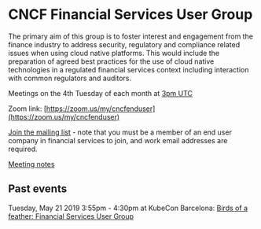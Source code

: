 # CNCF Financial Services User Group

The primary aim of this group is to foster interest and engagement from the finance industry to address security, regulatory and compliance related issues when using cloud native platforms.  This would include the preparation of agreed best practices for the use of cloud native technologies in a regulated financial services context including interaction with common regulators and auditors.

Meetings on the 4th Tuesday of each month at [3pm UTC](http://time.unitarium.com/utc/3pm)

Zoom link: [https://zoom.us/my/cncfenduser](https://zoom.us/my/cncfenduser)

[Join the mailing list](https://lists.cncf.io/g/financial-user-group/join) - note that you must be a member of an end user company in financial services to join, and work email addresses are required. 

[Meeting notes](meeting-notes.md)

## Past events

Tuesday, May 21 2019 3:55pm - 4:30pm at KubeCon Barcelona: [Birds of a feather: Financial Services User Group](https://sched.co/OoUQ)
